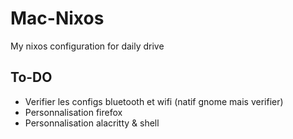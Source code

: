 # Mac-Nixos

My nixos configuration for daily drive

## To-DO

- Verifier les configs bluetooth et wifi (natif gnome mais verifier)
- Personnalisation firefox
- Personnalisation alacritty & shell